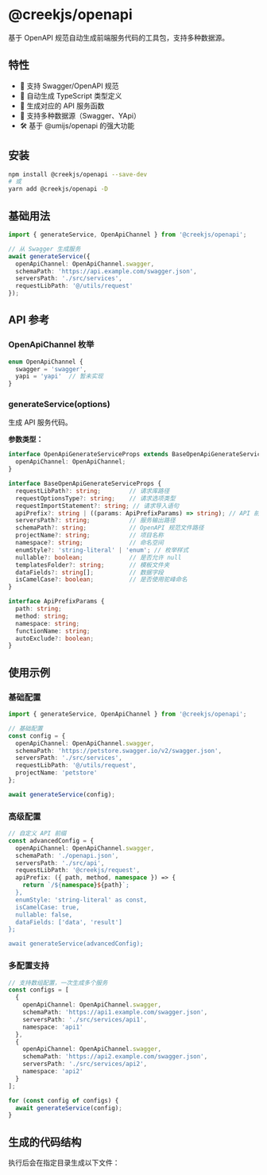 # @creekjs/openapi

基于 OpenAPI 规范自动生成前端服务代码的工具包，支持多种数据源。

## 特性

- 🚀 支持 Swagger/OpenAPI 规范
- 🔄 自动生成 TypeScript 类型定义
- 📡 生成对应的 API 服务函数
- 🎯 支持多种数据源（Swagger、YApi）
- 🛠️ 基于 @umijs/openapi 的强大功能

## 安装

```bash
npm install @creekjs/openapi --save-dev
# 或
yarn add @creekjs/openapi -D
```

## 基础用法

```typescript
import { generateService, OpenApiChannel } from '@creekjs/openapi';

// 从 Swagger 生成服务
await generateService({
  openApiChannel: OpenApiChannel.swagger,
  schemaPath: 'https://api.example.com/swagger.json',
  serversPath: './src/services',
  requestLibPath: '@/utils/request'
});
```

## API 参考

### OpenApiChannel 枚举

```typescript
enum OpenApiChannel {
  swagger = 'swagger',
  yapi = 'yapi'  // 暂未实现
}
```

### generateService(options)

生成 API 服务代码。

**参数类型：**

```typescript
interface OpenApiGenerateServiceProps extends BaseOpenApiGenerateServiceProps {
  openApiChannel: OpenApiChannel;
}

interface BaseOpenApiGenerateServiceProps {
  requestLibPath?: string;        // 请求库路径
  requestOptionsType?: string;    // 请求选项类型
  requestImportStatement?: string; // 请求导入语句
  apiPrefix?: string | ((params: ApiPrefixParams) => string); // API 前缀
  serversPath?: string;           // 服务输出路径
  schemaPath?: string;            // OpenAPI 规范文件路径
  projectName?: string;           // 项目名称
  namespace?: string;             // 命名空间
  enumStyle?: 'string-literal' | 'enum'; // 枚举样式
  nullable?: boolean;             // 是否允许 null
  templatesFolder?: string;       // 模板文件夹
  dataFields?: string[];          // 数据字段
  isCamelCase?: boolean;          // 是否使用驼峰命名
}

interface ApiPrefixParams {
  path: string;
  method: string;
  namespace: string;
  functionName: string;
  autoExclude?: boolean;
}
```

## 使用示例

### 基础配置

```typescript
import { generateService, OpenApiChannel } from '@creekjs/openapi';

// 基础配置
const config = {
  openApiChannel: OpenApiChannel.swagger,
  schemaPath: 'https://petstore.swagger.io/v2/swagger.json',
  serversPath: './src/services',
  requestLibPath: '@/utils/request',
  projectName: 'petstore'
};

await generateService(config);
```

### 高级配置

```typescript
// 自定义 API 前缀
const advancedConfig = {
  openApiChannel: OpenApiChannel.swagger,
  schemaPath: './openapi.json',
  serversPath: './src/api',
  requestLibPath: '@creekjs/request',
  apiPrefix: ({ path, method, namespace }) => {
    return `/${namespace}${path}`;
  },
  enumStyle: 'string-literal' as const,
  isCamelCase: true,
  nullable: false,
  dataFields: ['data', 'result']
};

await generateService(advancedConfig);
```

### 多配置支持

```typescript
// 支持数组配置，一次生成多个服务
const configs = [
  {
    openApiChannel: OpenApiChannel.swagger,
    schemaPath: 'https://api1.example.com/swagger.json',
    serversPath: './src/services/api1',
    namespace: 'api1'
  },
  {
    openApiChannel: OpenApiChannel.swagger,
    schemaPath: 'https://api2.example.com/swagger.json',
    serversPath: './src/services/api2',
    namespace: 'api2'
  }
];

for (const config of configs) {
  await generateService(config);
}
```

## 生成的代码结构

执行后会在指定目录生成以下文件：